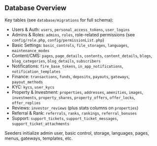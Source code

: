 ## Database Overview

Key tables (see `database/migrations` for full schema):

- Users & Auth: `users`, `personal_access_tokens`, `user_logins`
- Admins & Roles: `admins`, `roles`, role-related permissions (see `config/role.php`, `config/permissionList.php`)
- Basic Settings: `basic_controls`, `file_storages`, `languages`, `maintenance_modes`
- Content/CMS: `pages`, `page_details`, `contents`, `content_details`, `blogs`, `blog_categories`, `blog_details`, `subscribers`
- Notifications: `fire_base_tokens`, `in_app_notifications`, `notification_templates`
- Finance: `transactions`, `funds`, `deposits`, `payouts`, `gateways`, `payout_methods`
- KYC: `kycs`, `user_kycs`
- Property & Investment: `properties`, `addresses`, `amenities`, `images`, `investments`, `property_shares`, `property_offers`, `offer_locks`, `offer_replies`
- Reviews: `investor_reviews` (plus stats columns on `properties`)
- Referral & Rank: `referrals`, `ranks`, `rankings`, `referral_bonuses`
- Support: `support_tickets`, `support_ticket_messages`, `support_ticket_attachments`

Seeders initialize admin user, basic control, storage, languages, pages, menus, gateways, templates, etc.

